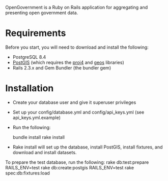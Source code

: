 OpenGovernment is a Ruby on Rails application for aggregating and presenting open government data.

# Requirements
Before you start, you will need to download and install the following:
   * PostgreSQL 8.4
   * [PostGIS](http://postgis.refractions.net/) (which requires the [proj4](http://trac.osgeo.org/proj/) and [geos](http://trac.osgeo.org/geos/) libraries)
   * Rails 2.3.x and Gem Bundler (the bundler gem)

# Installation
  * Create your database user and give it superuser privileges
  * Set up your config/database.yml and config/api_keys.yml (see api_keys.yml.example)
  * Run the following:

    bundle install
    rake install

  * Rake install will set up the database, install PostGIS, install fixtures, and download and install datasets.

To prepare the test database, run the following:
    rake db:test:prepare
    RAILS_ENV=test rake db:create:postgis
    RAILS_ENV=test rake spec:db:fixtures:load
